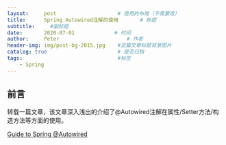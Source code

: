 ```yaml
---
layout:     post                    # 使用的布局（不需要改）
title:      Spring Autowired注解的使用       # 标题 
subtitle:     #副标题
date:       2020-07-01             # 时间
author:     Peter                      # 作者
header-img: img/post-bg-2015.jpg    #这篇文章标题背景图片
catalog: true                       # 是否归档
tags:                               #标签
    - Spring
---
```


## 前言

转载一篇文章，该文章深入浅出的介绍了@Autowired注解在属性/Setter方法/构造方法等方面的使用。  

[Guide to Spring @Autowired](https://www.baeldung.com/spring-autowire)